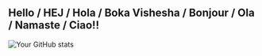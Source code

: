 
## Hello / HEJ / Hola / Boka Vishesha / Bonjour / Ola / Namaste / Ciao!!

![Your GitHub stats](https://github-readme-stats.vercel.app/api?username=niksberg&show_icons=true&theme=default)
